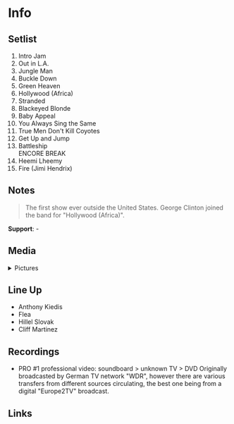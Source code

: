 # Info

## Setlist

1. Intro Jam
2. Out in L.A.
3. Jungle Man
4. Buckle Down
5. Green Heaven
6. Hollywood (Africa)
7. Stranded
8. Blackeyed Blonde
9. Baby Appeal
10. You Always Sing the Same
11. True Men Don't Kill Coyotes
12. Get Up and Jump
13. Battleship
<br>ENCORE BREAK
14. Heemi Lheemy
15. Fire (Jimi Hendrix)

## Notes

> The first show ever outside the United States. George Clinton joined the band for "Hollywood (Africa)".

**Support**: -

## Media 

<details>
  <summary>Pictures</summary>
  <img alt="Ticket" title="Ticket" src="19850817t.jpg" height="200" />  
  <img alt="Flyer" title="Flyer" src="19850817f.jpg" height="200" />
</details>

## Line Up

* Anthony Kiedis
* Flea
* Hillel Slovak
* Cliff Martinez

## Recordings

* PRO #1 professional video: soundboard > unknown TV > DVD Originally broadcasted by German TV network "WDR", however there are various transfers from different sources circulating, the best one being from a digital "Europe2TV" broadcast.

## Links
